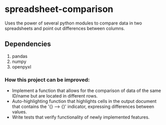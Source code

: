 # spreadsheet-comparison
Uses the power of several python modules to compare data in two spreadsheets and point out differences between columns. 

## Dependencies
1. pandas
2. numpy
3. openpyxl

### How this project can be improved:
* Implement a function that allows for the comparison of data of the same ID/name but are located in different rows.
* Auto-highlighting function that highlights cells in the output document that contains the '{} --> {}' indicator, expressing differences between values.
* Write tests that verify functionality of newly implemented features.
